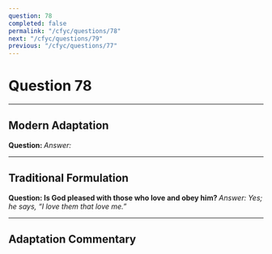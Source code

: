```yaml
---
question: 78
completed: false
permalink: "/cfyc/questions/78"
next: "/cfyc/questions/79"
previous: "/cfyc/questions/77"
---
```

# Question 78
---
## Modern Adaptation
<strong>
    Question:
</strong>

<em>
    Answer:
</em>

---
## Traditional Formulation
<strong>
    Question: Is God pleased with those who love and obey him?
</strong>

<em>
    Answer: Yes; he says, “I love them that love me.”
</em>

---
## Adaptation Commentary
